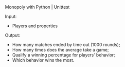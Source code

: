 Monopoly with Python | Unittest

Input:
- Players and properties

Output:
- How many matches ended by time out (1000 rounds);
- How many times does the average take a game;
- Qualify a winning percentage for players' behavior;
- Which behavior wins the most.
